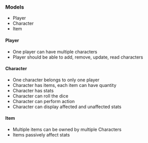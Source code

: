 ### Models
- Player
- Character
- Item

#### Player
- One player can have multiple characters
- Player should be able to add, remove, update, read characters

#### Character
- One character belongs to only one player
- Character has items, each item can have quantity
- Character has stats
- Character can roll the dice
- Character can perform action
- Character can display affected and unaffected stats

#### Item
- Multiple items can be owned by multiple Characters
- Items passively affect stats

